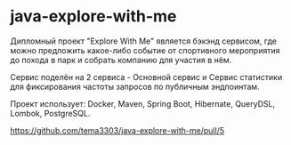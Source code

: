 # java-explore-with-me
Дипломный проект "Explore With Me" является бэкэнд сервисом, где можно предложить какое-либо событие от спортивного мероприятия до похода в парк и собрать компанию для участия в нём.

Сервис поделён на 2 сервиса - Основной сервис и Сервис статистики для фиксирования частоты запросов по публичным эндпоинтам.

Проект использует: Docker, Maven, Spring Boot, Hibernate, QueryDSL, Lombok, PostgreSQL.

https://github.com/tema3303/java-explore-with-me/pull/5
